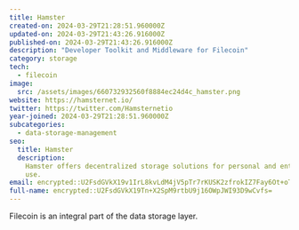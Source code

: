```yaml
---
title: Hamster
created-on: 2024-03-29T21:28:51.960000Z
updated-on: 2024-03-29T21:43:26.916000Z
published-on: 2024-03-29T21:43:26.916000Z
description: "Developer Toolkit and Middleware for Filecoin"
category: storage
tech:
  - filecoin
image:
  src: /assets/images/660732932560f8884ec24d4c_hamster.png
website: https://hamsternet.io/
twitter: https://twitter.com/Hamsternetio
year-joined: 2024-03-29T21:28:51.960000Z
subcategories:
  - data-storage-management
seo:
  title: Hamster
  description:
    Hamster offers decentralized storage solutions for personal and enterprise
    use.
email: encrypted::U2FsdGVkX19v1IrL8kvLdM4jV5pTr7rKUSK2zfrokIZ7Fay6Ot+oTN7+GCeuHQjc
full-name: encrypted::U2FsdGVkX19Tn+X2SpM9rtbU9j16OWpJWI93D9wCvfs=
---
```


Filecoin is an integral part of the data storage layer.

